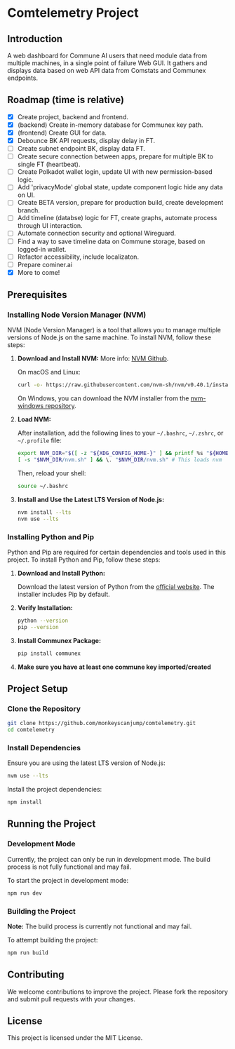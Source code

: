 # Comtelemetry Project

## Introduction

A web dashboard for Commune AI users that need module data from multiple machines, in a single point of failure Web GUI.
It gathers and displays data based on web API data from Comstats and Communex endpoints.

## Roadmap (time is relative)

- [x] Create project, backend and frontend.
- [x] (backend) Create in-memory database for Communex key path.
- [x] (frontend) Create GUI for data.
- [x] Debounce BK API requests, display delay in FT.
- [ ] Create subnet endpoint BK, display data FT.
- [ ] Create secure connection between apps, prepare for multiple BK to single FT (heartbeat).
- [ ] Create Polkadot wallet login, update UI with new permission-based logic.
- [ ] Add 'privacyMode' global state, update component logic hide any data on UI.
- [ ] Create BETA version, prepare for production build, create development branch.
- [ ] Add timeline (databse) logic for FT, create graphs, automate process through UI interaction.
- [ ] Automate connection security and optional Wireguard.
- [ ] Find a way to save timeline data on Commune storage, based on logged-in wallet.
- [ ] Refactor accessibility, include localizaton. 
- [ ] Prepare cominer.ai
- [x] More to come!

## Prerequisites

### Installing Node Version Manager (NVM)

NVM (Node Version Manager) is a tool that allows you to manage multiple versions of Node.js on the same machine. To install NVM, follow these steps:

1. **Download and Install NVM:**
   More info: [NVM Github](https://github.com/nvm-sh/nvm).

   On macOS and Linux:
   ```sh
   curl -o- https://raw.githubusercontent.com/nvm-sh/nvm/v0.40.1/install.sh | bash
   ```

   On Windows, you can download the NVM installer from the [nvm-windows repository](https://github.com/coreybutler/nvm-windows/releases).

2. **Load NVM:**

   After installation, add the following lines to your `~/.bashrc`, `~/.zshrc`, or `~/.profile` file:
   ```sh
   export NVM_DIR="$([ -z "${XDG_CONFIG_HOME-}" ] && printf %s "${HOME}/.nvm" || printf %s "${XDG_CONFIG_HOME}/nvm")"
   [ -s "$NVM_DIR/nvm.sh" ] && \. "$NVM_DIR/nvm.sh" # This loads nvm
   ```

   Then, reload your shell:
   ```sh
   source ~/.bashrc
   ```

3. **Install and Use the Latest LTS Version of Node.js:**

   ```sh
   nvm install --lts
   nvm use --lts
   ```

### Installing Python and Pip

Python and Pip are required for certain dependencies and tools used in this project. To install Python and Pip, follow these steps:

1. **Download and Install Python:**

   Download the latest version of Python from the [official website](https://www.python.org/downloads/). The installer includes Pip by default.

2. **Verify Installation:**

   ```sh
   python --version
   pip --version
   ```

3. **Install Communex Package:**

   ```sh
   pip install communex
   ```

4. **Make sure you have at least one commune key imported/created**

## Project Setup

### Clone the Repository

```sh
git clone https://github.com/monkeyscanjump/comtelemetry.git
cd comtelemetry
```

### Install Dependencies

Ensure you are using the latest LTS version of Node.js:

```sh
nvm use --lts
```

Install the project dependencies:

```sh
npm install
```

## Running the Project

### Development Mode

Currently, the project can only be run in development mode. The build process is not fully functional and may fail.

To start the project in development mode:

```sh
npm run dev
```

### Building the Project

**Note:** The build process is currently not functional and may fail.

To attempt building the project:

```sh
npm run build
```

## Contributing

We welcome contributions to improve the project. Please fork the repository and submit pull requests with your changes.

## License

This project is licensed under the MIT License.